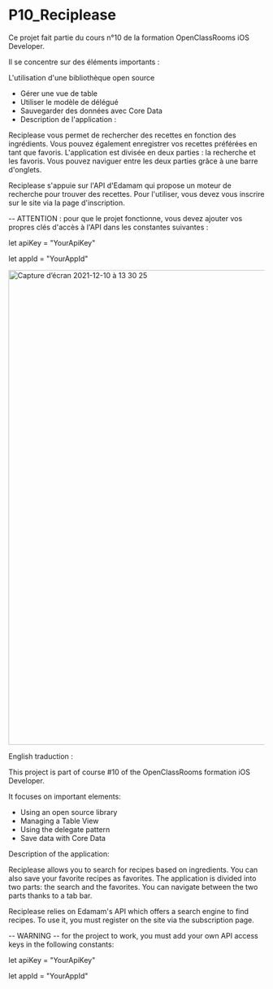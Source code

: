 # P10_Reciplease

Ce projet fait partie du cours n°10 de la formation OpenClassRooms iOS Developer.

Il se concentre sur des éléments importants :

L'utilisation d'une bibliothèque open source
- Gérer une vue de table
- Utiliser le modèle de délégué
- Sauvegarder des données avec Core Data
- Description de l'application :

Reciplease vous permet de rechercher des recettes en fonction des ingrédients. Vous pouvez également enregistrer vos recettes préférées en tant que favoris. L'application est divisée en deux parties : la recherche et les favoris. Vous pouvez naviguer entre les deux parties grâce à une barre d'onglets.

Reciplease s'appuie sur l'API d'Edamam qui propose un moteur de recherche pour trouver des recettes. Pour l'utiliser, vous devez vous inscrire sur le site via la page d'inscription.

-- ATTENTION : pour que le projet fonctionne, vous devez ajouter vos propres clés d'accès à l'API dans les constantes suivantes :

let apiKey = "YourApiKey"

let appId = "YourAppId" 



<img width="934" alt="Capture d’écran 2021-12-10 à 13 30 25" src="https://user-images.githubusercontent.com/78606895/146671500-7d7a7fe6-11ed-4df3-be84-5a222539a9ba.png">

English traduction : 

This project is part of course #10 of the OpenClassRooms formation iOS Developer.

It focuses on important elements:

- Using an open source library
- Managing a Table View
- Using the delegate pattern
- Save data with Core Data

Description of the application:

Reciplease allows you to search for recipes based on ingredients. 
You can also save your favorite recipes as favorites.
The application is divided into two parts: the search and the favorites. 
You can navigate between the two parts thanks to a tab bar.

Reciplease relies on Edamam's API which offers a search engine to find recipes. To use it, you must register on the site via the subscription page.

-- WARNING -- for the project to work, you must add your own API access keys in the following constants:

let apiKey = "YourApiKey"

let appId = "YourAppId"
